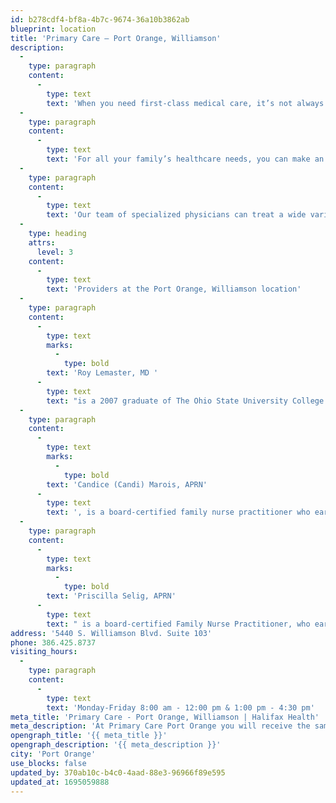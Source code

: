 ```yaml
---
id: b278cdf4-bf8a-4b7c-9674-36a10b3862ab
blueprint: location
title: 'Primary Care – Port Orange, Williamson'
description:
  -
    type: paragraph
    content:
      -
        type: text
        text: 'When you need first-class medical care, it’s not always convenient to drive to Halifax Health in Daytona Beach. At Halifax Health – Primary Care Port Orange, Williamson you will receive the same medical expertise you and your family have come to expect from Halifax Health at a facility conveniently located in your neighborhood.'
  -
    type: paragraph
    content:
      -
        type: text
        text: 'For all your family’s healthcare needs, you can make an appointment and be seen by a primary care physician. Take advantage of timely and convenient family care without compromising your standards.'
  -
    type: paragraph
    content:
      -
        type: text
        text: 'Our team of specialized physicians can treat a wide variety of common conditions and illnesses, as well as provide routine vaccinations. Schedule an appointment today!'
  -
    type: heading
    attrs:
      level: 3
    content:
      -
        type: text
        text: 'Providers at the Port Orange, Williamson location'
  -
    type: paragraph
    content:
      -
        type: text
        marks:
          -
            type: bold
        text: 'Roy Lemaster, MD '
      -
        type: text
        text: "is a 2007 graduate of The Ohio State University College of Medicine in Columbus, Ohio, and completed his residency in family medicine at Riverside Methodist Hospital, also in Columbus. He obtained a Certificate of Added Qualification (CAQ) in Sports Medicine after completing his fellowship at Kettering Sports Medicine at Wright State University in Dayton, Ohio. Dr. Lemaster sees patients aged 2 years and up.\_His interests include musculoskeletal care including acute injury evaluation and injury prevention as well as health promotion through exercise and functional movement. He has\_an interest in and ability to improve pain and function in many chronic degenerative processes through corticosteroid injections, platelet-rich plasma (PRP) injections, prolotherapy and myofascial hydrodissection."
  -
    type: paragraph
    content:
      -
        type: text
        marks:
          -
            type: bold
        text: 'Candice (Candi) Marois, APRN'
      -
        type: text
        text: ', is a board-certified family nurse practitioner who earned her master’s degree in nursing from Chamberlain University. She joined Halifax Health in 2008. She has a strong background in emergency medicine and has clinical training in women’s health, pediatrics and family medicine.'
  -
    type: paragraph
    content:
      -
        type: text
        marks:
          -
            type: bold
        text: 'Priscilla Selig, APRN'
      -
        type: text
        text: " is a board-certified Family Nurse Practitioner, who earned her bachelor’s degree in nursing at Hawaii Pacific University, and her master’s degree from Purdue Global University.\_Priscilla first joined Halifax Health in 2016 as an RN in the Emergency Department. Her clinical training is in family healthcare across the life span, including children and women’s care.\_ Priscilla focuses on preventive care and building a healthy lifestyle."
address: '5440 S. Williamson Blvd. Suite 103'
phone: 386.425.8737
visiting_hours:
  -
    type: paragraph
    content:
      -
        type: text
        text: 'Monday-Friday 8:00 am - 12:00 pm & 1:00 pm - 4:30 pm'
meta_title: 'Primary Care - Port Orange, Williamson | Halifax Health'
meta_description: 'At Primary Care Port Orange you will receive the same medical expertise you and your family have come to expect from Halifax Health.'
opengraph_title: '{{ meta_title }}'
opengraph_description: '{{ meta_description }}'
city: 'Port Orange'
use_blocks: false
updated_by: 370ab10c-b4c0-4aad-88e3-96966f89e595
updated_at: 1695059888
---
```

